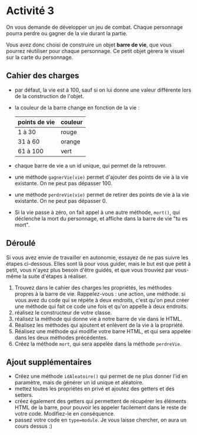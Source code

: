 # Activité 3
On vous demande de développer un jeu de combat. Chaque personnage pourra perdre ou gagner de la vie durant la partie.

Vous avez donc choisi de construire un objet **barre de vie**, que vous pourrez réutiliser pour chaque personnage. Ce petit objet gèrera le visuel sur la carte du personnage.

## Cahier des charges
- par défaut, la vie est à 100, sauf si on lui donne une valeur différente lors de la construction de l'objet.
- la couleur de la barre change en fonction de la vie :
  
    |points de vie | couleur |
    |--|--|
    |1 à 30 | rouge |
    |31 à 60 | orange |
    |61 à 100 | vert |

- chaque barre de vie a un id unique, qui permet de la retrouver.
- une méthode `gagnerVie(vie)` permet d'ajouter des points de vie à la vie existante. On ne peut pas dépasser 100.
- une méthode `perdreVie(vie)` permet de retirer des points de vie à la vie existante. On ne peut pas dépasser 0.
- Si la vie passe à zéro, on fait appel à une autre méthode, `mort()`, qui déclenche la mort du personnage, et affiche dans la barre de vie "tu es mort".

## Déroulé
Si vous avez envie de travailler en autonomie, essayez de ne pas suivre les étapes ci-dessous. Elles sont là pour vous guider, mais le but est que petit à petit, vous n'ayez plus besoin d'être guidés, et que vous trouviez par vous-même la suite d'étapes à réaliser. 

1. Trouvez dans le cahier des charges les propriétés, les méthodes propres à la barre de vie. Rappelez-vous : une action, une méthode. si vous avez du code qui se répète à deux endroits, c'est qu'on peut créer une méthode qui fait ce code une fois et qu'on appelle à deux endroits.
2. réalisez le constructeur de votre classe.
3. réalisez la méthode qui donne vie à notre barre de vie dans le HTML.
4. Réalisez les méthodes qui ajoutent et enlèvent de la vie à la propriété.
5. Réalisez une méthode qui modifie votre barre HTML, et qui sera appelée dans les deux méthodes précédentes.
6. Créez la méthode `mort`, qui sera appelée dans la méthode `perdreVie`.

## Ajout supplémentaires
- Créez une méthode `idAleatoire()` qui permet de ne plus donner l'id en paramètre, mais de générer un id unique et aléatoire.
- mettez toutes les propriétés en privé et ajoutez des getters et des setters.
- créez également des getters qui permettent de récupérer les éléments HTML de la barre, pour pouvoir les appeler facilement dans le reste de votre code. Modifiez-le en conséquence.
- passez votre code en `type=module`. Je vous laisse chercher, on aura un cours dessus :)

